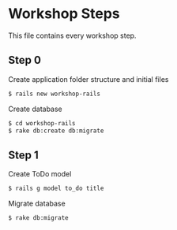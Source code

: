 # Workshop Steps 

This file contains every workshop step. 

## Step 0

Create application folder structure and initial files
```bash
$ rails new workshop-rails
```

Create database
```bash
$ cd workshop-rails
$ rake db:create db:migrate 
```

## Step 1

Create ToDo model
```bash
$ rails g model to_do title 
```

Migrate database
```bash
$ rake db:migrate
```
